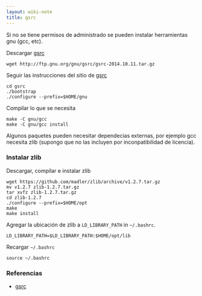 ```yaml
---
layout: wiki-note
title: gsrc
---
```

Si no se tiene permisos de administrado se pueden instalar herramientas gnu (gcc, etc).

Descargar [gsrc][gsrc]

    wget http://ftp.gnu.org/gnu/gsrc/gsrc-2014.10.11.tar.gz

Seguir las instrucciones del sitio de [gsrc][gsrc]

    cd gsrc
    ./bootstrap
    ./configure --prefix=$HOME/gnu

Compilar lo que se necesita

    make -C gnu/gcc
    make -C gnu/gcc install

Algunos paquetes pueden necesitar dependecias externas, por ejemplo gcc necesita zlib (supongo que no las incluyen por inconpatibilidad de licencia).

### Instalar zlib

Descargar, compilar e instalar zlib

    wget https://github.com/madler/zlib/archive/v1.2.7.tar.gz
    mv v1.2.7 zlib-1.2.7.tar.gz
    tar xvfz zlib-1.2.7.tar.gz
    cd zlib-1.2.7
    ./configure --prefix=$HOME/opt
    make
    make install

Agregar la ubicación de zlib a `LD_LIBRARY_PATH` in `~/.bashrc`.

    LD_LIBRARY_PATH=$LD_LIBRARY_PATH:$HOME/opt/lib

Recargar `~/.bashrc`

    source ~/.bashrc

### Referencias

* [gsrc][gsrc]

[gsrc]: https://www.gnu.org/software/gsrc/

